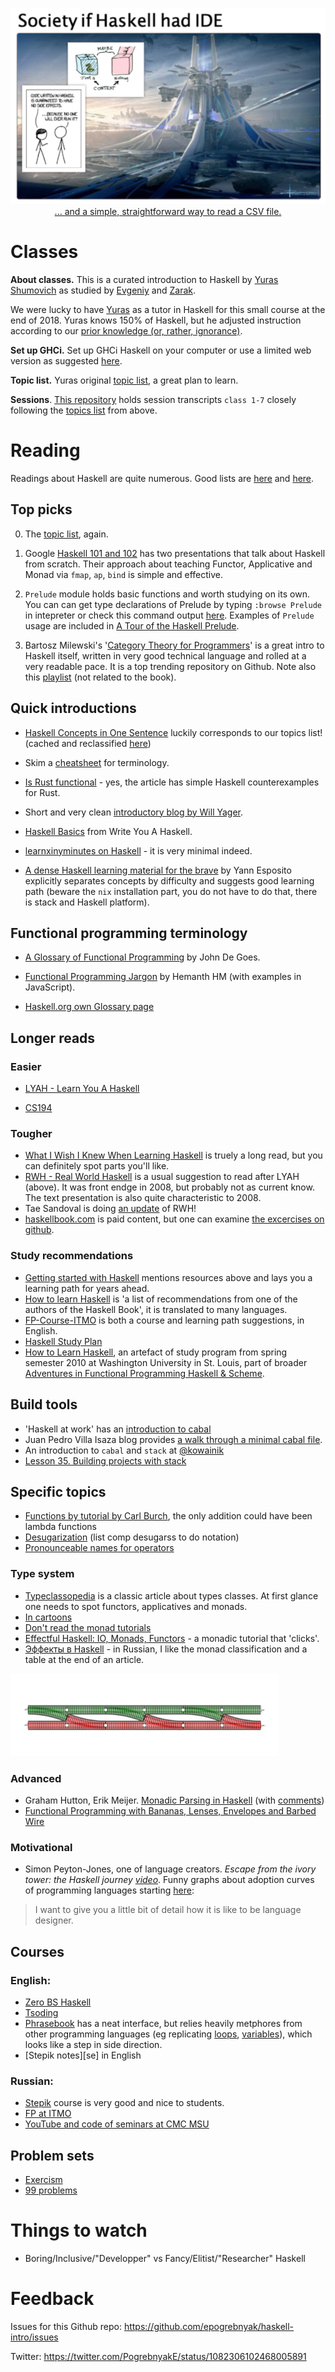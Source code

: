 <p align="center">
  <img src="image/collage_large.png">
  <br>
  <a href="https://twitter.com/PogrebnyakE/status/1151954656555360269">... and a simple, straightforward way to read a CSV file.</a> 
</p>

<!-- 
People cited:

@shumovichy, @BartoszMilewski, @fsoikin, @_bravit, @smdiehl, @carl_burch,
@alex_pir, @binroot
-->

# Classes

**About classes.** This is a curated introduction to Haskell by [Yuras Shumovich](https://twitter.com/shumovichy) as studied by [Evgeniy](https://twitter.com/PogrebnyakE) and [Zarak](https://github.com/zarak).

We were lucky to have [Yuras](https://twitter.com/shumovichy) as a tutor in Haskell for this small course at the end of 2018. Yuras knows 150% of Haskell, but he adjusted instruction according to our [prior knowledge (or, rather, ignorance)](blog/how_we_started.md).

**Set up GHCi.** Set up GHCi Haskell on your computer or use a limited web version as
suggested [here](setup.md).

**Topic list.** Yuras original [topic list](topics.md), a great plan to learn. 

**Sessions**. [This repository](https://github.com/epogrebnyak/haskell-intro) holds session transcripts `class 1-7` closely following the [topics list](topics.md) from above. 

# Reading 

Readings about Haskell are quite numerous. Good lists are [here](https://wiki.haskell.org/Learning_Haskell) and [here](https://stackoverflow.com/questions/1012573/getting-started-with-haskell).

## Top picks

0. The [topic list](topics.md), again.

1. Google [Haskell 101 and 102](https://github.com/google/haskell-trainings/releases) has two presentations that talk about Haskell from scratch. Their approach about teaching Functor, Applicative and Monad via  `fmap`, `ap`, `bind` is simple and effective.

2. `Prelude` module holds basic functions and worth studying on its own. You can can get type declarations of Prelude by typing `:browse Prelude` in intepreter or check this command output [here](browse_prelude.hs). Examples of `Prelude` usage are included in [A Tour of the Haskell Prelude][pre]. 

3. Bartosz Milewski's '[Category Theory for Programmers][ctp]' is a great intro to Haskell itself, written in  very good technical language and rolled at a very readable pace. It is a top trending repository on Github. Note also this [playlist](https://www.youtube.com/playlist?list=PLbgaMIhjbmEnaH_LTkxLI7FMa2HsnawM_) (not related to the book).  

[pre]: http://www.cse.chalmers.se/edu/course/TDA555/tourofprelude.html
[ctp]: https://github.com/hmemcpy/milewski-ctfp-pdf

## Quick introductions

- [Haskell Concepts in One Sentence](https://ndrgrnd.net/posts/haskellOneSentence.html) 
  luckily corresponds to our topics list! (cached and reclassified [here](https://github.com/epogrebnyak/haskell-intro/issues/5))

- Skim a [cheatsheet](http://cheatsheet.codeslower.com/CheatSheet.pdf) for terminology.

- [Is Rust functional](https://www.fpcomplete.com/blog/2018/10/is-rust-functional) - yes,
  the article has simple Haskell counterexamples for Rust.

- Short and very clean [introductory blog by Will Yager](http://yager.io/CrashCourse/Haskell.html).

- [Haskell Basics](http://dev.stephendiehl.com/fun/001_basics.html) from Write You A Haskell.

- [learnxinyminutes on Haskell](https://github.com/adambard/learnxinyminutes-docs/blob/master/haskell.html.markdown) - it is very minimal indeed.

- [A dense Haskell learning material for the brave](https://her.esy.fun/posts/0010-Haskell-Now/index.html) by Yann Esposito explicitly separates concepts by difficulty and suggests good learning path (beware the `nix` installation part, you do not have to do that, there is stack and Haskell platform).


## Functional programming terminology

- [A Glossary of Functional Programming](http://degoes.net/articles/fp-glossary) by John De Goes.
  
- [Functional Programming Jargon](https://github.com/hemanth/functional-programming-jargon) by Hemanth HM  (with examples in JavaScript).

- [Haskell.org own Glossary page](https://wiki.haskell.org/Category:Glossary)


## Longer reads

### Easier

- [LYAH - Learn You A Haskell](http://learnyouahaskell.com) 

- [CS194](https://www.seas.upenn.edu/~cis194/spring13/lectures.html)

### Tougher

- [What I Wish I Knew When Learning Haskell](http://dev.stephendiehl.com/hask/) is truely a long read, but you can definitely spot parts you'll like.  
- [RWH - Real World Haskell](http://book.realworldhaskell.org) is a usual suggestion to read after LYAH (above). It was front endge in 2008, but probably not as current know. The text presentation is also quite characteristic to 2008. 
- Tae Sandoval is doing [an update](https://github.com/tssm/up-to-date-real-world-haskell) of RWH! 
- [haskellbook.com](http://haskellbook.com) is paid content, but one can examine [the excercises on github](https://github.com/search?o=desc&q=haskellbook&s=stars&type=Repositories).

### Study recommendations

- [Getting started with Haskell](https://stackoverflow.com/questions/1012573/getting-started-with-haskell) mentions resources above and lays you a learning path for years ahead.
- [How to learn Haskell](https://github.com/bitemyapp/learnhaskell) is 'a list of recommendations from one of the authors of the Haskell Book', it is translated to many languages.
- [FP-Course-ITMO](https://github.com/jagajaga/FP-Course-ITMO) is both a course and learning path suggestions, in English.
- [Haskell Study Plan](https://github.com/soupi/haskell-study-plan) 
- [How to Learn Haskell](https://acm.wustl.edu/functional/haskell.php), an artefact of study program from spring semester 2010 at Washington University in St. Louis, part of broader [Adventures in Functional Programming Haskell & Scheme](https://acm.wustl.edu/functional/). 

## Build tools

- 'Haskell at work' has an [introduction to cabal](https://haskell-at-work.com/episodes/2018-05-13-introduction-to-cabal.html)
- Juan Pedro Villa Isaza blog provides [a walk through a minimal cabal file](https://jpvillaisaza.co/2017/03/14/minimal-cabal-files).
- An introduction to `cabal` and `stack` at [@kowainik](https://kowainik.github.io/posts/2018-06-21-haskell-build-tools)
- [Lesson 35. Building projects with stack](https://livebook.manning.com/book/get-programming-with-haskell/chapter-35/)


## Specific topics

- [Functions by tutorial by Carl Burch](http://www.toves.org/books/hsfun/), the only addition could have been lambda functions
- [Desugarization](http://www.haskellforall.com/2014/10/how-to-desugar-haskell-code.html) (list comp desugarss to do notation)  
- [Pronounceable names for operators](https://stackoverflow.com/questions/7746894/are-there-pronounceable-names-for-common-haskell-operators)


### Type system

- [Typeclassopedia](https://wiki.haskell.org/Typeclassopedia) is a classic article about types classes. At first glance one needs to spot functors, applicatives and monads.
- [In cartoons](http://adit.io/posts/2013-04-17-functors,_applicatives,_and_monads_in_pictures.html)
- [Don't read the monad tutorials](http://dev.stephendiehl.com/hask/#eightfold-path-to-monad-satori)
- [Effectful Haskell: IO, Monads, Functors](https://slpopejoy.github.io/posts/Effectful01.html#fn1) - a monadic tutorial that 'clicks'.
- [Эффекты в Haskell](https://ruhaskell.org/posts/theory/2018/01/18/effects-haskell.html) - in Russian, I like the monad classification and a table at the end of an article.

![](image/rails.png)

### Advanced 

- Graham Hutton, Erik Meijer. [Monadic Parsing in Haskell](http%3A%2F%2Fwww.cs.nott.ac.uk%2F~pszgmh%2Fpearl.pdf&usg=AOvVaw1BSPFzc6UYlS64ndClR60K) 
(with [comments](https://github.com/mini-kep/kep-parser.hs/tree/master/learn-parse))
- [Functional Programming with Bananas, Lenses, Envelopes and Barbed Wire](https://research.utwente.nl/en/publications/functional-programming-with-bananas-lenses-envelopes-and-barbed-w)

### Motivational

- Simon Peyton-Jones, one of language creators. _Escape from the ivory tower: the Haskell journey [video](https://www.youtube.com/watch?v=re96UgMk6GQ&feature=youtu.be&t=725)_. Funny graphs about adoption curves of programming languages starting [here](https://youtu.be/re96UgMk6GQ?t=719):

> I want to give you a little bit of detail how it is like to be language designer.

## Courses

### English:

- [Zero BS Haskell](https://github.com/alpacaaa/zero-bullshit-haskell)
- [Tsoding](https://www.youtube.com/channel/UCEbYhDd6c6vngsF5PQpFVWg)
- [Phrasebook](https://typeclasses.com/phrasebook) has a neat interface, but 
  relies heavily metphores from other programming languages (eg replicating [loops](https://typeclasses.com/phrasebook/for-loops), [variables](https://typeclasses.com/phrasebook/variables)), which looks like a step in side direction.
- [Stepik notes][se] in English

[sе]: https://hmemcpy.com/2020/01/functional-programming-in-haskell-stepik-course-notes-module-1/

### Russian: 

- [Stepik](https://stepik.org/course/75/promo) course is very good and nice to students.
- [FP at ITMO](https://github.com/jagajaga/FP-Course-ITMO)
- [YouTube and code of seminars at CMC MSU](https://cmc-haskell-2018.github.io)

## Problem sets

- [Exercism](https://exercism.io/my/tracks/haskell)
- [99 problems](https://wiki.haskell.org/H-99:_Ninety-Nine_Haskell_Problems)

# Things to watch

- Boring/Inclusive/"Developper" vs Fancy/Elitist/"Researcher" Haskell

# Feedback

Issues for this Github repo: <https://github.com/epogrebnyak/haskell-intro/issues>

Twitter: <https://twitter.com/PogrebnyakE/status/1082306102468005891>
